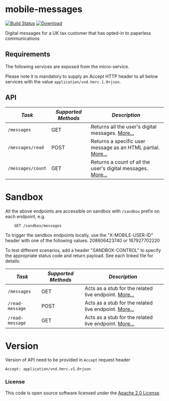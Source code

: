 # mobile-messages

[![Build Status](https://travis-ci.org/hmrc/mobile-messages.svg?branch=master)](https://travis-ci.org/hmrc/customer-profile) [ ![Download](https://api.bintray.com/packages/hmrc/releases/mobile-messages/images/download.svg) ](https://bintray.com/hmrc/releases/mobile-messages/_latestVersion)

Digital messages for a UK tax customer that has opted-in to paperless communications


Requirements
------------

The following services are exposed from the micro-service.

Please note it is mandatory to supply an Accept HTTP header to all below services with the value ```application/vnd.hmrc.1.0+json```.


API
---

| *Task* | *Supported Methods* | *Description* |
|--------|----|----|
| ```/messages``` | GET | Returns all the user's digital messages. [More...](docs/messages.md)  |
| ```/messages/read``` | POST | Returns a specific user message as an HTML partial. [More...](docs/read-message.md)  |
| ```/messages/count``` | GET | Returns a count of all the user's digital messages. [More...](docs/messages-count.md)  |


# Sandbox
All the above endpoints are accessible on sandbox with `/sandbox` prefix on each endpoint, e.g.
```
    GET /sandbox/messages
```

To trigger the sandbox endpoints locally, use the "X-MOBILE-USER-ID" header with one of the following values:
208606423740 or 167927702220

To test different scenarios, add a header "SANDBOX-CONTROL" to specify the appropriate status code and return payload. 
See each linked file for details:

| *Task* | *Supported Methods* | *Description* |
|--------|----|----|
| ```/messages``` | GET | Acts as a stub for the related live endpoint. [More...](docs/sandbox/messages.md)  |
| ```/read-message``` | POST | Acts as a stub for the related live endpoint. [More...](docs/sandbox/read-message.md)  |
| ```/read-message``` | GET | Acts as a stub for the related live endpoint. [More...](docs/sandbox/messages-count.md)  |


# Version
Version of API need to be provided in `Accept` request header
```
Accept: application/vnd.hmrc.v1.0+json
```


### License

This code is open source software licensed under the [Apache 2.0 License]("http://www.apache.org/licenses/LICENSE-2.0.html").
